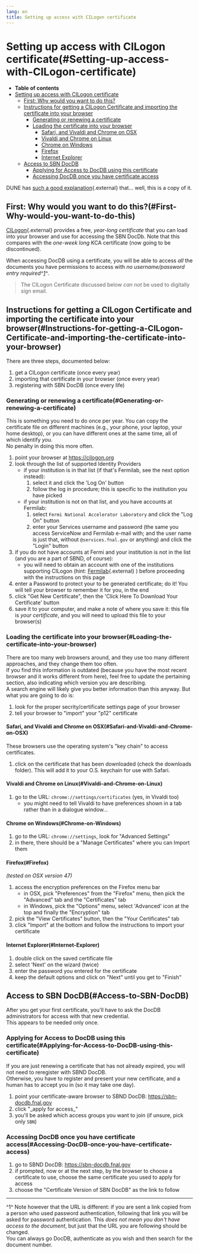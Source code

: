 ```yaml
---
lang: en
title: Setting up access with CILogon certificate
---
```




Setting up access with CILogon certificate(#Setting-up-access-with-CILogon-certificate)
========================================================================================================

-   **Table of contents**
-   [Setting up access with CILogon
    certificate](#Setting-up-access-with-CILogon-certificate)
    -   [First: Why would you want to do
        this?](#First-Why-would-you-want-to-do-this)
    -   [Instructions for getting a CILogon Certificate and importing
        the certificate into your
        browser](#Instructions-for-getting-a-CILogon-Certificate-and-importing-the-certificate-into-your-browser)
        -   [Generating or renewing a
            certificate](#Generating-or-renewing-a-certificate)
        -   [Loading the certificate into your
            browser](#Loading-the-certificate-into-your-browser)
            -   [Safari, and Vivaldi and Chrome on
                OSX](#Safari-and-Vivaldi-and-Chrome-on-OSX)
            -   [Vivaldi and Chrome on
                Linux](#Vivaldi-and-Chrome-on-Linux)
            -   [Chrome on Windows](#Chrome-on-Windows)
            -   [Firefox](#Firefox)
            -   [Internet Explorer](#Internet-Explorer)
    -   [Access to SBN DocDB](#Access-to-SBN-DocDB)
        -   [Applying for Access to DocDB using this
            certificate](#Applying-for-Access-to-DocDB-using-this-certificate)
        -   [Accessing DocDB once you have certificate
            access](#Accessing-DocDB-once-you-have-certificate-access)

DUNE has [such a good
explanation](https://web.fnal.gov/collaboration/DUNE/SitePages/Get%20a%20CI%20Logon%20Certificate.aspx){.external}
that\... well, this is a copy of it.



First: Why would you want to do this?(#First-Why-would-you-want-to-do-this)
--------------------------------------------------------------------------------------------

[CILogon](http://cilogon.org){.external} provides a free, *year-long
certificate* that you can load into your browser and use for accessing
the SBN DocDb. Note that this compares with the *one-week long* KCA
certificate (now going to be discontinued).

When accessing DocDB using a certificate, you will be able to access
*all* the documents you have permissions to access with *no
username/password entry required^[1](#fn1)^*.

> The CILogon Certificate discussed below *can not* be used to digitally
> sign email.



Instructions for getting a CILogon Certificate and importing the certificate into your browser(#Instructions-for-getting-a-CILogon-Certificate-and-importing-the-certificate-into-your-browser)
----------------------------------------------------------------------------------------------------------------------------------------------------------------------------------------------------------------

There are three steps, documented below:

1.  get a CILogon certificate (once every year)
2.  importing that certificate in your browser (once every year)
3.  registering with SBN DocDB (once every life)



### Generating or renewing a certificate(#Generating-or-renewing-a-certificate)

This is something you need to do once per year. You can copy the
certificate file on different machines (e.g., your phone, your laptop,
your home desktop), or you can have different ones at the same time, all
of which identify *you*.\
No penalty in doing this more often.

1.  point your browser at <https://cilogon.org>
2.  look through the list of supported Identity Providers
    -   if your institution is in that list (if that\'s Fermilab, see
        the next option instead):
        1.  select it and click the \'Log On\' button
        2.  follow the log in procedure; this is specific to the
            institution you have picked
    -   if your institution is not on that list, and you have accounts
        at Fermilab:
        1.  select `Fermi National Accelerator Laboratory` and click the
            \"Log On\" button
        2.  enter your Services username and password (the same you
            access ServiceNow and Fermilab e-mail with; and the user
            name is just that, without `@services.fnal.gov` or anything)
            and click the \"Login\" button
3.  if you do not have accounts at Fermi and your institution is not in
    the list (and you are a part of SBND, of course):
    -   you will need to obtain an account with one of the institutions
        supporting CILogon (hint:
        [Fermilab](https://fermi.service-now.com/kb_view_customer.do?sysparm_article=KB0010797){.external}
        ) before proceeding with the instructions on this page
4.  enter a Password to protect your to be generated certificate; do it!
    You will tell your browser to remember it for you, in the end
5.  click "Get New Certificate", then the \'Click Here To Download Your
    Certificate\' button
6.  save it to your computer, and make a note of where you save it: this
    file is *your certificate*, and you will need to upload this file to
    your browser(s)



### Loading the certificate into your browser(#Loading-the-certificate-into-your-browser)

There are too many web browsers around, and they use too many different
approaches, and they change them too often.\
If you find this information is outdated (because you have the most
recent browser and it works different from here), feel free to update
the pertaining section, also indicating which version you are
describing.\
A search engine will likely give you better information than this
anyway. But what you are going to do is:

1.  look for the proper secrity/certificate settings page of your
    browser
2.  tell your browser to \"import\" your \"p12\" certificate



#### Safari, and Vivaldi and Chrome on OSX(#Safari-and-Vivaldi-and-Chrome-on-OSX)

These browsers use the operating system\'s \"key chain\" to access
certificates.

1.  click on the certificate that has been downloaded (check the
    downloads folder). This will add it to your O.S. keychain for use
    with Safari.



#### Vivaldi and Chrome on Linux(#Vivaldi-and-Chrome-on-Linux)

1.  go to the URL: `chrome://settings/certificates` (yes, in Vivaldi
    too)
    -   you might need to tell Vivaldi to have preferences shown in a
        tab rather than in a dialogue window\...



#### Chrome on Windows(#Chrome-on-Windows)

1.  go to the URL: `chrome://settings`, look for \"Advanced Settings\"
2.  in there, there should be a \"Manage Certificates\" where you can
    Import them



#### Firefox(#Firefox)

*(tested on OSX version 47)*

1.  access the encryption preferences on the Firefox menu bar
    -   in OSX, pick \"Preferences\" from the \"Firefox\" menu, then
        pick the \"Advanced\" tab and the \"Certificates\" tab
    -   in Windows, pick the \"Options\" menu, select \'Advanced\' icon
        at the top and finally the \"Encryption\" tab
2.  pick the \"View Certificates\" button, then the \"Your
    Certificates\" tab
3.  click \"Import\" at the bottom and follow the instructions to import
    your certificate



#### Internet Explorer(#Internet-Explorer)

1.  double click on the saved certificate file
2.  select \'Next\' on the wizard (twice)
3.  enter the password you entered for the certificate
4.  keep the default options and click on \"Next\" until you get to
    \"Finish\"



Access to SBN DocDB(#Access-to-SBN-DocDB)
----------------------------------------------------------

After you get your first certificate, you\'ll have to ask the DocDB
administrators for access with that new credential.\
This appears to be needed only once.



### Applying for Access to DocDB using this certificate(#Applying-for-Access-to-DocDB-using-this-certificate)

If you are just renewing a certificate that has not already expired, you
will not need to reregister with SBND DocDB.\
Otherwise, you have to register and present your new certificate, and a
human has to accept you in (so it may take one day).

1.  point your certificate-aware browser to SBND DocDB:
    <https://sbn-docdb.fnal.gov>
2.  click \"\_apply for access\_\"
3.  you\'ll be asked which access groups you want to join (if unsure,
    pick only `SBN`)



### Accessing DocDB once you have certificate access(#Accessing-DocDB-once-you-have-certificate-access)

1.  ​go to SBND DocDB: <https://sbn-docdb.fnal.gov>
2.  if prompted, now or at the next step, by the browser to choose a
    certificate to use, choose the same certificate you used to apply
    for access
3.  choose the \"Certificate Version of SBN DocDB\" as the link to
    follow

------------------------------------------------------------------------

^1^ Note however that the URL is different: if you are sent a link
copied from a person who used password authentication, following that
link you will be asked for password authentication. This *does not mean
you don\'t have access to the document*, but just that the URL you are
following should be changed.\
You can always go DocDB, authenticate as you wish and then search for
the document number.
